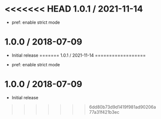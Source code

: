 <<<<<<< HEAD
1.0.1 / 2021-11-14
==================

  * pref: enable strict mode

1.0.0 / 2018-07-09
==================

  * Initial release
=======
1.0.1 / 2021-11-14
==================

  * pref: enable strict mode

1.0.0 / 2018-07-09
==================

  * Initial release
>>>>>>> 6dd80b73d9d1419f981ad90206a77a31f421b3ec
